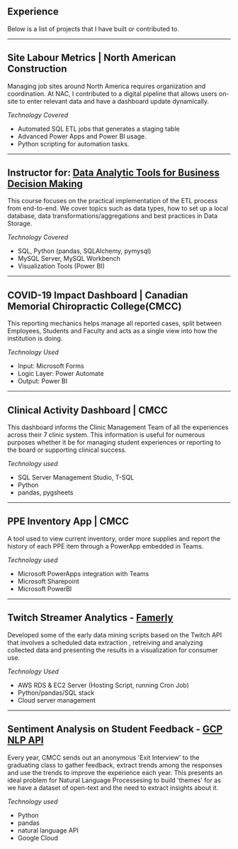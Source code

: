 
##  Experience

Below is a list of projects that I have built or contributed to. 

---

## **Site Labour Metrics | North American Construction**

Managing job sites around North America requires organization and coordination. At NAC, I contributed to a digital pipeline that allows users on-site to enter relevant data and have a dashboard update dynamically. 

*Technology Covered*
- Automated SQL ETL jobs that generates a staging table
- Advanced Power Apps and Power BI usage. 
- Python scripting for automation tasks. 

---

## **Instructor for: [Data Analytic Tools for Business Decision Making](/course.md)**

This course focuses on the practical implementation of the ETL process from end-to-end. We cover topics such as data types, how to set up a local database, data transformations/aggregations and best practices in Data Storage.


*Technology Covered*
- SQL, Python (pandas, SQLAlchemy, pymysql)
- MySQL Server, MySQL Workbench
- Visualization Tools (Power BI)


---

## **COVID-19 Impact Dashboard | Canadian Memorial Chiropractic College(CMCC)**

This reporting mechanics helps manage all reported cases, split between Employees, Students and Faculty and acts as a single view into how the institution is doing. 

_Technology Used_
- Input: Microsoft Forms
- Logic Layer: Power Automate
- Output: Power BI

---


## **Clinical Activity Dashboard | CMCC** 

This dashboard informs the Clinic Management Team of all the experiences across their 7 clinic system. This information is useful for numerous purposes whether it be for managing student experiences or reporting to the board or supporting clinical success. 

_Technology used_
- SQL Server Management Studio, T-SQL
- Python
- pandas, pygsheets


---


## **PPE Inventory App | CMCC** 

A tool used to view current inventory, order more supplies and report the history of each PPE item through a PowerApp embedded in Teams.

_Technology used_
- Microsoft PowerApps integration with Teams
- Microsoft Sharepoint
- Microsoft PowerBI


---


## **Twitch Streamer Analytics** - **[Famerly](https://www.famerly.com/)**

Developed some of the early data mining scripts based on the Twitch API that involves a scheduled data extraction , retreiving and analyzing collected data and presenting the results in a visualization for consumer use. 


_Technology Used_
- AWS RDS & EC2 Server (Hosting Script, running Cron Job)
- Python/pandas/SQL stack
- Cloud server management


---


## **Sentiment Analysis on Student Feedback** - **[GCP NLP API](https://cloud.google.com/natural-language)**

Every year, CMCC sends out an anonymous 'Exit Interview' to the graduating class to gather feedback, extract trends among the responses and use the trends to improve the experience each year. This presents an ideal problem for Natural Language Processesing to build 'themes' for as we have a dataset of open-text and the need to extract insights about it. 

_Technology used_
- Python 
- pandas
- natural language API
- Google Cloud
